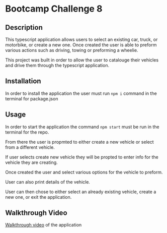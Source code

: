 
# Bootcamp Challenge 8




## Description
This typescript application allows users to select an existing car, truck, or motorbike, or create a new one. Once created the user is able to preform various actions such as driving, towing or preforming a wheelie.

This project was built in order to allow the user to catalouge their vehicles and drive them through the typescript application.
## Installation

In order to install the application the user must run
```npm i``` command in the terminal for package.json
## Usage

In order to start the application the command ```npm start``` must be run in the terminal for the repo.

From there the user is propmted to either create a new vehicle or select from a different vehicle.

If user selects create new vehicle they will be propted to enter info for the vehicle they are creating.

Once created the user and select various options for the vehicle to preform.

User can also print details of the vehicle.

User can then chose to either select an already existing vehicle, create a new one, or exit the application.
## Walkthrough Video

[Walkthrough video](https://drive.google.com/file/d/1ZgA85h6fFRIImoFnWUb0WSBJm2vrJoMG/view?usp=sharing) of the application



